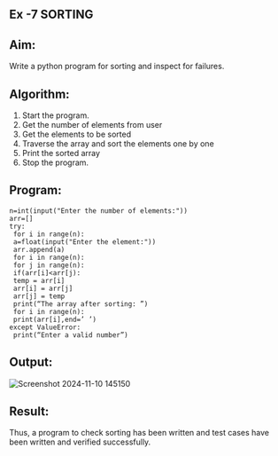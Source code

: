 ## Ex -7 SORTING
## Aim: 
Write a python program for sorting and inspect for failures. 
## Algorithm: 
1. Start the program. 
2. Get the number of elements from user 
3. Get the elements to be sorted 
4. Traverse the array and sort the elements one by one 
5. Print the sorted array 
6. Stop the program. 
## Program:
```
n=int(input("Enter the number of elements:")) 
arr=[] 
try: 
 for i in range(n): 
 a=float(input("Enter the element:")) 
 arr.append(a) 
 for i in range(n): 
 for j in range(n): 
 if(arr[i]<arr[j): 
 temp = arr[i] 
 arr[i] = arr[j] 
 arr[j] = temp 
 print(“The array after sorting: ”) 
 for i in range(n): 
 print(arr[i],end=’ ’) 
except ValueError: 
 print(“Enter a valid number”)
```
## Output:
![Screenshot 2024-11-10 145150](https://github.com/user-attachments/assets/2c2b797c-6010-4665-a291-4aebf363d55a)

## Result:
Thus, a program to check sorting has been written and test cases have been written and verified 
successfully.
